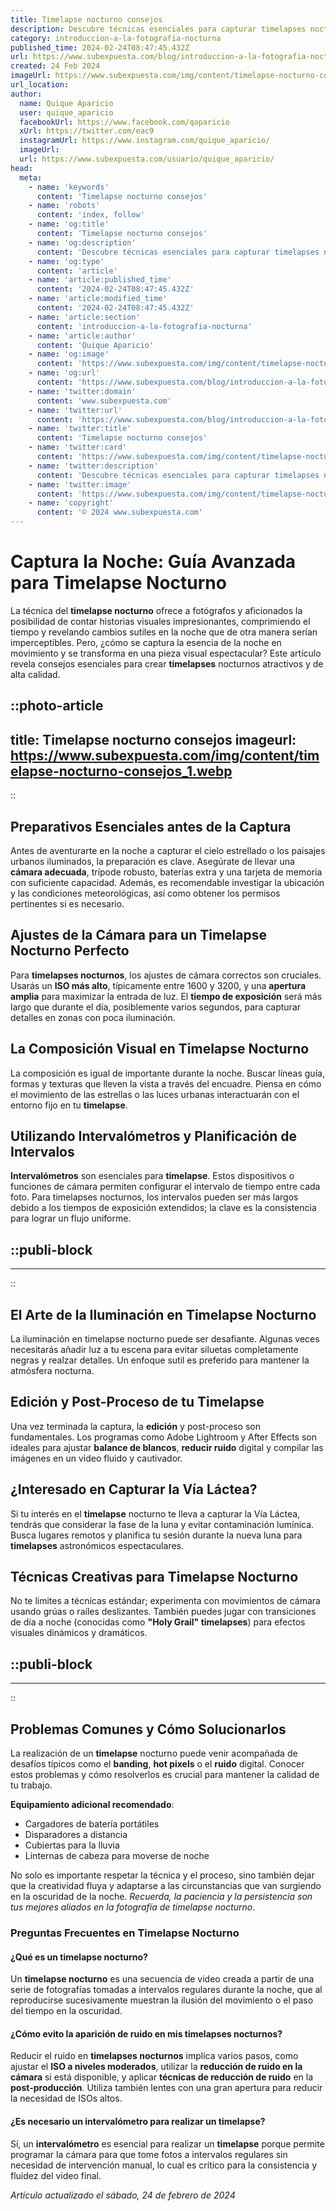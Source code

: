 ```yaml
---
title: Timelapse nocturno consejos
description: Descubre técnicas esenciales para capturar timelapses nocturnos impresionantes. Consejos prácticos para aficionados y profesionales.
category: introduccion-a-la-fotografia-nocturna
published_time: 2024-02-24T08:47:45.432Z
url: https://www.subexpuesta.com/blog/introduccion-a-la-fotografia-nocturna/timelapse-nocturno-consejos
created: 24 Feb 2024
imageUrl: https://www.subexpuesta.com/img/content/timelapse-nocturno-consejos_1.webp
url_location:
author:
  name: Quique Aparicio
  user: quique_aparicio
  facebookUrl: https://www.facebook.com/qaparicio
  xUrl: https://twitter.com/eac9
  instagramUrl: https://www.instagram.com/quique_aparicio/
  imageUrl: 
  url: https://www.subexpuesta.com/usuario/quique_aparicio/
head:
  meta:
    - name: 'keywords'
      content: 'Timelapse nocturno consejos'
    - name: 'robots'
      content: 'index, follow'
    - name: 'og:title'
      content: 'Timelapse nocturno consejos'
    - name: 'og:description'
      content: 'Descubre técnicas esenciales para capturar timelapses nocturnos impresionantes. Consejos prácticos para aficionados y profesionales.'
    - name: 'og:type'
      content: 'article'
    - name: 'article:published_time'
      content: '2024-02-24T08:47:45.432Z'
    - name: 'article:modified_time'
      content: '2024-02-24T08:47:45.432Z'
    - name: 'article:section'
      content: 'introduccion-a-la-fotografia-nocturna'
    - name: 'article:author'
      content: 'Quique Aparicio'
    - name: 'og:image'
      content: 'https://www.subexpuesta.com/img/content/timelapse-nocturno-consejos_1.webp'
    - name: 'og:url'
      content: 'https://www.subexpuesta.com/blog/introduccion-a-la-fotografia-nocturna/timelapse-nocturno-consejos'
    - name: 'twitter:domain'
      content: 'www.subexpuesta.com'
    - name: 'twitter:url'
      content: 'https://www.subexpuesta.com/blog/introduccion-a-la-fotografia-nocturna/timelapse-nocturno-consejos'
    - name: 'twitter:title'
      content: 'Timelapse nocturno consejos'
    - name: 'twitter:card'
      content: 'https://www.subexpuesta.com/img/content/timelapse-nocturno-consejos_1.webp'
    - name: 'twitter:description'
      content: 'Descubre técnicas esenciales para capturar timelapses nocturnos impresionantes. Consejos prácticos para aficionados y profesionales.'
    - name: 'twitter:image'
      content: 'https://www.subexpuesta.com/img/content/timelapse-nocturno-consejos_1.webp'
    - name: 'copyright'
      content: '© 2024 www.subexpuesta.com'
---
```

# Captura la Noche: Guía Avanzada para Timelapse Nocturno

La técnica del **timelapse nocturno** ofrece a fotógrafos y aficionados la posibilidad de contar historias visuales impresionantes, comprimiendo el tiempo y revelando cambios sutiles en la noche que de otra manera serían imperceptibles. Pero, ¿cómo se captura la esencia de la noche en movimiento y se transforma en una pieza visual espectacular? Este artículo revela consejos esenciales para crear **timelapses** nocturnos atractivos y de alta calidad.


::photo-article
---
title: Timelapse nocturno consejos
imageurl: https://www.subexpuesta.com/img/content/timelapse-nocturno-consejos_1.webp
---
::



## Preparativos Esenciales antes de la Captura
Antes de aventurarte en la noche a capturar el cielo estrellado o los paisajes urbanos iluminados, la preparación es clave. Asegúrate de llevar una **cámara adecuada**, trípode robusto, baterías extra y una tarjeta de memoria con suficiente capacidad. Además, es recomendable investigar la ubicación y las condiciones meteorológicas, así como obtener los permisos pertinentes si es necesario.

## Ajustes de la Cámara para un Timelapse Nocturno Perfecto
Para **timelapses nocturnos**, los ajustes de cámara correctos son cruciales. Usarás un **ISO más alto**, típicamente entre 1600 y 3200, y una **apertura amplia** para maximizar la entrada de luz. El **tiempo de exposición** será más largo que durante el día, posiblemente varios segundos, para capturar detalles en zonas con poca iluminación.

## **La Composición Visual en Timelapse Nocturno**
La composición es igual de importante durante la noche. Buscar líneas guía, formas y texturas que lleven la vista a través del encuadre. Piensa en cómo el movimiento de las estrellas o las luces urbanas interactuarán con el entorno fijo en tu **timelapse**.

## Utilizando Intervalómetros y Planificación de Intervalos
**Intervalómetros** son esenciales para **timelapse**. Estos dispositivos o funciones de cámara permiten configurar el intervalo de tiempo entre cada foto. Para timelapses nocturnos, los intervalos pueden ser más largos debido a los tiempos de exposición extendidos; la clave es la consistencia para lograr un flujo uniforme.


  ::publi-block
  ---
  ---
  ::
  
  

## **El Arte de la Iluminación en Timelapse Nocturno**
La iluminación en timelapse nocturno puede ser desafiante. Algunas veces necesitarás añadir luz a tu escena para evitar siluetas completamente negras y realzar detalles. Un enfoque sutil es preferido para mantener la atmósfera nocturna.

## **Edición y Post-Proceso de tu Timelapse**
Una vez terminada la captura, la **edición** y post-proceso son fundamentales. Los programas como Adobe Lightroom y After Effects son ideales para ajustar **balance de blancos**, **reducir ruido** digital y compilar las imágenes en un video fluido y cautivador.

## ¿Interesado en Capturar la Vía Láctea?
Si tu interés en el **timelapse** nocturno te lleva a capturar la Vía Láctea, tendrás que considerar la fase de la luna y evitar contaminación lumínica. Busca lugares remotos y planifica tu sesión durante la nueva luna para **timelapses** astronómicos espectaculares.

## Técnicas Creativas para **Timelapse Nocturno**
No te limites a técnicas estándar; experimenta con movimientos de cámara usando grúas o raíles deslizantes. También puedes jugar con transiciones de día a noche (conocidas como **"Holy Grail" timelapses**) para efectos visuales dinámicos y dramáticos.


  ::publi-block
  ---
  ---
  ::
  
  

## Problemas Comunes y Cómo Solucionarlos
La realización de un **timelapse** nocturno puede venir acompañada de desafíos típicos como el **banding**, **hot pixels** o el **ruido** digital. Conocer estos problemas y cómo resolverlos es crucial para mantener la calidad de tu trabajo.

**Equipamiento adicional recomendado**:
- Cargadores de batería portátiles
- Disparadores a distancia
- Cubiertas para la lluvia
- Linternas de cabeza para moverse de noche

No solo es importante respetar la técnica y el proceso, sino también dejar que la creatividad fluya y adaptarse a las circunstancias que van surgiendo en la oscuridad de la noche. *Recuerda, la paciencia y la persistencia son tus mejores aliados en la fotografía de timelapse nocturno*.

### Preguntas Frecuentes en **Timelapse Nocturno**

#### ¿Qué es un timelapse nocturno?
Un **timelapse nocturno** es una secuencia de video creada a partir de una serie de fotografías tomadas a intervalos regulares durante la noche, que al reproducirse sucesivamente muestran la ilusión del movimiento o el paso del tiempo en la oscuridad.

#### ¿Cómo evito la aparición de ruido en mis timelapses nocturnos?
Reducir el ruido en **timelapses nocturnos** implica varios pasos, como ajustar el **ISO a niveles moderados**, utilizar la **reducción de ruido en la cámara** si está disponible, y aplicar **técnicas de reducción de ruido** en la **post-producción**. Utiliza también lentes con una gran apertura para reducir la necesidad de ISOs altos.

#### ¿Es necesario un intervalómetro para realizar un timelapse?
Sí, un **intervalómetro** es esencial para realizar un **timelapse** porque permite programar la cámara para que tome fotos a intervalos regulares sin necesidad de intervención manual, lo cual es crítico para la consistencia y fluidez del video final.

_Artículo actualizado el sábado, 24 de febrero de 2024_